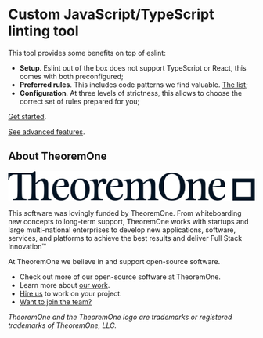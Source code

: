 # Custom JavaScript/TypeScript linting tool

This tool provides some benefits on top of eslint:

- **Setup**. Eslint out of the box does not support TypeScript or React, this comes with both preconfigured;
- **Preferred rules**. This includes code patterns we find valuable. [The list](./src/rules);
- **Configuration**. At three levels of strictness, this allows to choose the correct set of rules prepared for you;

[Get started](./docs/setup.md).

[See advanced features](./docs/extra.md).

## About TheoremOne

![TheoremOne](docs/images/TheoremOne.png)

This software was lovingly funded by TheoremOne.
From whiteboarding new concepts to long-term support, TheoremOne works with startups and large multi-national enterprises to develop new applications, software, services, and platforms to achieve the best results and deliver Full Stack Innovation™

At TheoremOne we believe in and support open-source software.

- Check out more of our open-source software at TheoremOne.
- Learn more about [our work](https://theoremone.co/portfolio).
- [Hire us](https://theoremone.co/contact) to work on your project.
- [Want to join the team?](https://theoremone.co/careers)

_TheoremOne and the TheoremOne logo are trademarks or registered trademarks of TheoremOne, LLC._
